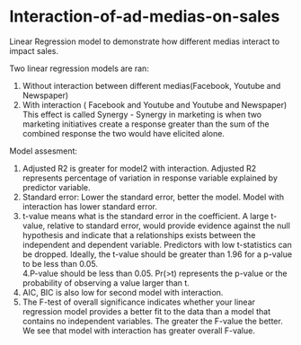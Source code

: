 # Interaction-of-ad-medias-on-sales
Linear Regression model to demonstrate how different medias interact to impact sales.  
  
Two linear regression models are ran:  
1. Without interaction between different medias(Facebook, Youtube and Newspaper)  
2. With interaction ( Facebook and Youtube and Youtube and Newspaper)   
This effect is called Synergy - Synergy in marketing is when two marketing initiatives create a response greater than the sum of the combined response the two would have elicited alone.    
  
Model assesment:  
1. Adjusted R2 is greater for model2 with interaction. Adjusted R2 represents percentage of variation in response variable explained by predictor variable.
2. Standard error: Lower the standard error, better the model. Model with interaction has lower standard error.  
3. t-value means what is the standard error in the coefficient. A large t-value, relative to standard error, would provide evidence against the null hypothesis and indicate that a relationships exists between the independent and dependent variable. Predictors with low t-statistics can be dropped. Ideally, the t-value should be greater than 1.96 for a p-value to be less than 0.05.  
4.P-value should be less than 0.05. Pr(>t) represents the p-value or the probability of observing a value larger than t.
5. AIC, BIC is also low for second model with interaction.
6. The F-test of overall significance indicates whether your linear regression model provides a better fit to the data than a model that contains no independent variables. The greater the F-value the better. We see that model with interaction has greater overall F-value.  
